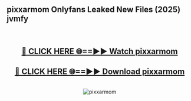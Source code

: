 <h2>pixxarmom Onlyfans Leaked New Files (2025) jvmfy</h2>
<br>
<div align="center">
<h2><a href="https://mediafiles.top/pixxarmom&ref=git" rel="nofollow">🔴 CLICK HERE 🌐==►► Watch pixxarmom</a></h2>
<h2><a href="https://mediafiles.top/pixxarmom&ref=git" rel="nofollow">🔴 CLICK HERE 🌐==►► Download pixxarmom</a></h2>
<br>
<a href="https://mediafiles.top/pixxarmom&ref=git" rel="nofollow" data-target="animated-image.originalLink"><img src="https://i.ibb.co.com/xMMVF88/686577567.gif" alt="pixxarmom" style="max-width: 100%; display: inline-block;" data-target="animated-image.originalImage"></a>
</div>
<br>
<br>